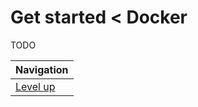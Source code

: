 # Get started < Docker #

TODO

| Navigation               |
| ------------------------ |
| [Level up](../README.md) |
